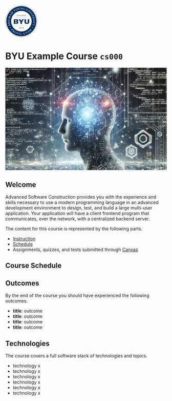 ![BYU logo](https://github.com/csinstructiontemplate/examplecourse/blob/main/byuLogo.png?raw=true)

# BYU **Example Course** `cs000`

![cover](https://github.com/csinstructiontemplate/examplecourse/blob/main/coursecover.jpg?raw=true)

## Welcome

Advanced Software Construction provides you with the experience and skills necessary to use a modern programming language in an advanced development environment to design, test, and build a large multi-user application. Your application will have a client frontend program that communicates, over the network, with a centralized backend server.

The content for this course is represented by the following parts.

- [Instruction](https://github.com/csinstructiontemplate/examplecourse/blob/main/instruction/instruction.md#readme)
- [Schedule](https://github.com/csinstructiontemplate/examplecourse/blob/main/schedule/schedule.md)
- Assignments, quizzes, and tests submitted through [Canvas](https://byu.instructure.com/)

## Course Schedule

## Outcomes

By the end of the course you should have experienced the following outcomes.

- **title**: outcome
- **title**: outcome
- **title**: outcome
- **title**: outcome

## Technologies

The course covers a full software stack of technologies and topics.

- technology x
- technology x
- technology x
- technology x
- technology x
- technology x
